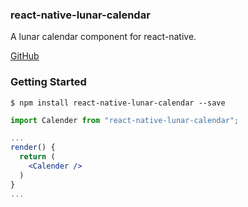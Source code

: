 ### react-native-lunar-calendar
A lunar calendar component for react-native.

[GitHub](https://github.com/Txiaozhe/react-native-lunar-calendar.git)

### Getting Started

  ```shell
$ npm install react-native-lunar-calendar --save
  ```

```jsx
import Calender from "react-native-lunar-calendar";

...
render() {
  return (
    <Calender />
  )
}
...
```